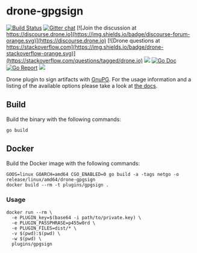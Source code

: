 # drone-gpgsign

[![Build Status](http://cloud.drone.io/api/badges/drone-plugins/drone-gpgsign/status.svg)](http://cloud.drone.io/drone-plugins/drone-gpgsign)
[![Gitter chat](https://badges.gitter.im/drone/drone.png)](https://gitter.im/drone/drone)
[![Join the discussion at https://discourse.drone.io](https://img.shields.io/badge/discourse-forum-orange.svg)](https://discourse.drone.io)
[![Drone questions at https://stackoverflow.com](https://img.shields.io/badge/drone-stackoverflow-orange.svg)](https://stackoverflow.com/questions/tagged/drone.io)
[![](https://images.microbadger.com/badges/image/plugins/gpgsign.svg)](https://microbadger.com/images/plugins/gpgsign "Get your own image badge on microbadger.com")
[![Go Doc](https://godoc.org/github.com/drone-plugins/drone-gpgsign?status.svg)](http://godoc.org/github.com/drone-plugins/drone-gpgsign)
[![Go Report](https://goreportcard.com/badge/github.com/drone-plugins/drone-gpgsign)](https://goreportcard.com/report/github.com/drone-plugins/drone-gpgsign)
[![](https://images.microbadger.com/badges/image/plugins/gpgsign.svg)](https://microbadger.com/images/plugins/gpgsign "Get your own image badge on microbadger.com")

Drone plugin to sign artifacts with [GnuPG](https://gnupg.org/). For the usage information and a listing of the available options please take a look at [the docs](http://plugins.drone.io/drone-plugins/drone-gpgsign/).

## Build

Build the binary with the following commands:

```
go build
```

## Docker

Build the Docker image with the following commands:

```
GOOS=linux GOARCH=amd64 CGO_ENABLED=0 go build -a -tags netgo -o release/linux/amd64/drone-gpgsign
docker build --rm -t plugins/gpgsign .
```

### Usage

```
docker run --rm \
  -e PLUGIN_key=$(base64 -i path/to/private.key) \
  -e PLUGIN_PASSPHRASE=p455w0rd \
  -e PLUGIN_FILES=dist/* \
  -v $(pwd):$(pwd) \
  -w $(pwd) \
  plugins/gpgsign
```
